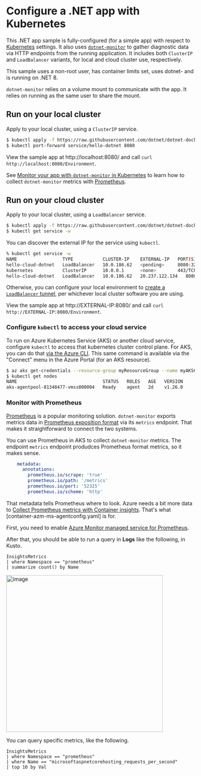 # Configure a .NET app with Kubernetes

This .NET app sample is fully-configured (for a simple app) with respect to [Kubernetes](https://kubernetes.io/) settings. It also uses [`dotnet-monitor`](https://github.com/dotnet/dotnet-monitor) to gather diagnostic data via HTTP endpoints from the running application. It includes both `ClusterIP` and `LoadBalancer` variants, for local and cloud cluster use, respectively.

This sample uses a non-root user, has container limits set, uses dotnet- and is running on .NET 8.

`dotnet-monitor` relies on a volume mount to communicate with the app. It relies on running as the same user to share the mount.

## Run on your local cluster

Apply to your local cluster, using a `ClusterIP` service.

```bash
$ kubectl apply -f https://raw.githubusercontent.com/dotnet/dotnet-docker/main/samples/kubernetes/hello-dotnet/hello-dotnet.yaml
$ kubectl port-forward service/hello-dotnet 8080
```

View the sample app at http://localhost:8080/ and call `curl http://localhost:8080/Environment`.

See [Monitor your app with `dotnet-monitor` in Kubernetes](../dotnet-monitor/README.md) to learn how to collect `dotnet-monitor` metrics with [Prometheus](https://prometheus.io/).

## Run on your cloud cluster

Apply to your local cluster, using a `LoadBalancer` service.

```bash
$ kubectl apply -f https://raw.githubusercontent.com/dotnet/dotnet-docker/main/samples/kubernetes/hello-dotnet/hello-dotnet-loadbalancer.yaml
$ kubectl get service -w
```

You can discover the external IP for the service using `kubectl`.

```bash
% kubectl get service -w
NAME                 TYPE           CLUSTER-IP    EXTERNAL-IP   PORT(S)          AGE
hello-cloud-dotnet   LoadBalancer   10.0.186.62   <pending>     8080:32751/TCP   3s
kubernetes           ClusterIP      10.0.0.1      <none>        443/TCP          100m
hello-cloud-dotnet   LoadBalancer   10.0.186.62   20.237.122.134   8080:32751/TCP   9s
```

Otherwise, you can configure your local environment to [create a `LoadBalancer` tunnel](https://minikube.sigs.k8s.io/docs/handbook/accessing/#example-of-loadbalancer), per whichever local cluster software you are using.

View the sample app at http://EXTERNAL-IP:8080/ and call `curl http://EXTERNAL-IP:8080/Environment`.

### Configure `kubectl` to access your cloud service

To run on Azure Kubernetes Service (AKS) or another cloud service, configure `kubectl` to access that kubernetes cluster control plane. For AKS, you can do that [via the Azure CLI](https://learn.microsoft.com/azure/aks/learn/quick-kubernetes-deploy-cli#connect-to-the-cluster). This same command is available via the "Connect" menu in the Azure Portal (for an AKS resource).

```bash
$ az aks get-credentials --resource-group myResourceGroup --name myAKSCluster
$ kubectl get nodes
NAME                                STATUS   ROLES   AGE   VERSION
aks-agentpool-81348477-vmss000004   Ready    agent   2d    v1.26.0
```

### Monitor with Prometheus

[Prometheus](https://prometheus.io/) is a popular monitoring solution. `dotnet-monitor` exports metrics data in [Prometheus exposition format](https://prometheus.io/docs/instrumenting/exposition_formats/) via its `metrics` endpoint. That makes it straightforward to connect the two systems.

You can use Prometheus in AKS to collect `dotnet-monitor` metrics. The endpoint `metrics` endpoint produdces Prometheus format metrics, so it makes sense.

```yaml
    metadata:
      annotations:
        prometheus.io/scrape: 'true'
        prometheus.io/path: '/metrics'
        prometheus.io/port: '52325'
        prometheus.io/scheme: 'http'
```

That metadata tells Prometheus where to look. Azure needs a bit more data to [Collect Prometheus metrics with Container insights](https://learn.microsoft.com/azure/azure-monitor/containers/container-insights-prometheus?tabs=pod). That's what [container-azm-ms-agentconfig.yaml] is for.

First, you need to enable [Azure Monitor managed service for Prometheus](https://learn.microsoft.com/azure/azure-monitor/essentials/prometheus-metrics-overview).

After that, you should be able to run a query in **Logs** like the following, in Kusto.

```kusto
InsightsMetrics 
| where Namespace == "prometheus"
| summarize count() by Name
```

<img width="418" alt="image" src="https://user-images.githubusercontent.com/2608468/232164788-64f3fbfc-6310-4786-af64-59e22c21c5d7.png">

You can query specific metrics, like the following.

```kusto
InsightsMetrics 
| where Namespace == "prometheus"
| where Name == "microsoftaspnetcorehosting_requests_per_second"
| top 10 by Val
```
